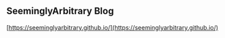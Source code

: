 ## SeeminglyArbitrary Blog

[https://seeminglyarbitrary.github.io/](https://seeminglyarbitrary.github.io/)